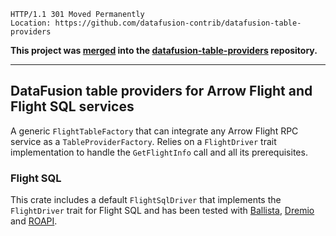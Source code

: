
```
HTTP/1.1 301 Moved Permanently
Location: https://github.com/datafusion-contrib/datafusion-table-providers
```

**This project was [merged](https://github.com/datafusion-contrib/datafusion-table-providers/pull/76) into the
[datafusion-table-providers](https://github.com/datafusion-contrib/datafusion-table-providers/)
repository.**

---

## DataFusion table providers for Arrow Flight and Flight SQL services
A generic `FlightTableFactory` that can integrate any Arrow Flight RPC service
as a `TableProviderFactory`. Relies on a `FlightDriver` trait implementation to
handle the `GetFlightInfo` call and all its prerequisites.

### Flight SQL
This crate includes a default `FlightSqlDriver` that implements the `FlightDriver` trait for
Flight SQL and has been tested with [Ballista](https://github.com/apache/datafusion-ballista),
[Dremio](https://github.com/dremio/dremio-oss) and [ROAPI](https://github.com/roapi/roapi).
